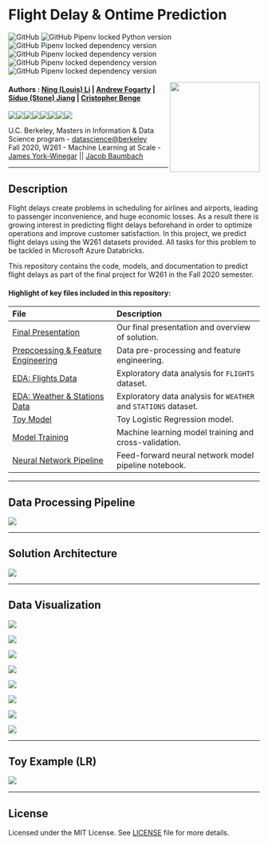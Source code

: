 Flight Delay & Ontime Prediction
==========================================================

![GitHub](https://img.shields.io/github/license/cbenge509/flightsontime) ![GitHub Pipenv locked Python version](https://img.shields.io/github/pipenv/locked/python-version/cbenge509/flightsontime) ![GitHub Pipenv locked dependency version](https://img.shields.io/github/pipenv/locked/dependency-version/cbenge509/flightsontime/xgboost) ![GitHub Pipenv locked dependency version](https://img.shields.io/github/pipenv/locked/dependency-version/cbenge509/flightsontime/plotly) ![GitHub Pipenv locked dependency version](https://img.shields.io/github/pipenv/locked/dependency-version/cbenge509/flightsontime/seaborn) ![GitHub Pipenv locked dependency version](https://img.shields.io/github/pipenv/locked/dependency-version/cbenge509/flightsontime/tensorflow)

<img align="right" width="180" src="./images/ucb.png"/> 

#### Authors : [Ning (Louis) Li](https://www.linkedin.com/in/louisli/) | [Andrew Fogarty](https://www.linkedin.com/in/afogarty85/) | [Siduo (Stone) Jiang](https://www.linkedin.com/in/siduojiang/) | [Cristopher Benge](https://cbenge509.github.io/)

[![](https://sourcerer.io/fame/cbenge509/cbenge509/flightsontime/images/0)](https://sourcerer.io/fame/cbenge509/cbenge509/flightsontime/links/0)[![](https://sourcerer.io/fame/cbenge509/cbenge509/flightsontime/images/1)](https://sourcerer.io/fame/cbenge509/cbenge509/flightsontime/links/1)[![](https://sourcerer.io/fame/cbenge509/cbenge509/flightsontime/images/2)](https://sourcerer.io/fame/cbenge509/cbenge509/flightsontime/links/2)[![](https://sourcerer.io/fame/cbenge509/cbenge509/flightsontime/images/3)](https://sourcerer.io/fame/cbenge509/cbenge509/flightsontime/links/3)[![](https://sourcerer.io/fame/cbenge509/cbenge509/flightsontime/images/4)](https://sourcerer.io/fame/cbenge509/cbenge509/flightsontime/links/4)[![](https://sourcerer.io/fame/cbenge509/cbenge509/flightsontime/images/5)](https://sourcerer.io/fame/cbenge509/cbenge509/flightsontime/links/5)[![](https://sourcerer.io/fame/cbenge509/cbenge509/flightsontime/images/6)](https://sourcerer.io/fame/cbenge509/cbenge509/flightsontime/links/6)[![](https://sourcerer.io/fame/cbenge509/cbenge509/flightsontime/images/7)](https://sourcerer.io/fame/cbenge509/cbenge509/flightsontime/links/7)


U.C. Berkeley, Masters in Information & Data Science program - [datascience@berkeley](https://datascience.berkeley.edu/) <br>
Fall 2020, W261 - Machine Learning at Scale - [James York-Winegar](https://www.ischool.berkeley.edu/people/james-york-winegar) || [Jacob Baumbach](https://www.ischool.berkeley.edu/people/jacob-baumbach)

---

## Description

Flight delays create problems in scheduling for airlines and airports, leading to passenger inconvenience, and huge economic losses. As a result there is growing interest in predicting flight delays beforehand in order to optimize operations and improve customer satisfaction. In this project, we predict flight delays using the W261 datasets provided. All tasks for this problem to be tackled in Microsoft Azure Databricks.

This repository contains the code, models, and documentation to predict flight delays as part of the final project for W261 in the Fall 2020 semester.

#### Highlight of key files included in this repository:

  |File | Description |
  |:----|:------------|
  | [Final Presentation](/presentation/Delayed%20Flights%20Prediction%20-%20Final.pptx) | Our final presentation and overview of solution. |
  | [Prepcoessing & Feature Engineering](/notebooks/1.%20Preprocessing%20and%20Feature%20Engineering.ipynb) | Data pre-processing and feature engineering. |
  | [EDA: Flights Data](/notebooks/2.1%20EDA%20-%20Flights.ipynb) | Exploratory data analysis for `FLIGHTS` dataset. |
  | [EDA: Weather & Stations Data](/notebooks/2.2%20EDA%20-%20Weather.ipynb) | Exploratory data analysis for `WEATHER` and `STATIONS` dataset. |
  | [Toy Model](/notebooks/3.%20Toy_LR.ipynb) | Toy Logistic Regression model. |
  | [Model Training](/notebooks/4.%20Model%20Development%20with%20PySpark%20ML.ipynb) | Machine learning model training and cross-validation. |
  | [Neural Network Pipeline](/notebooks/5.%20FF_NN%20Pipeline.ipynb) | Feed-forward neural network model pipeline notebook. |
  
---

Data Processing Pipeline
-------------

<img src="./images/data_engineering.png" align="center"/>


---

Solution Architecture
-----------

<img src="./images/solution_architecture.png" align="center">

---

Data Visualization
-------------

<img src="./images/EDA_flight_volume_map.png" align="center"/><br>

<img src="./images/EDA_delays_by_airline.png" align="center"/><br>

<img src="./images/EDA_delay_prev_flight.png" align="center"/><br>

<img src="./images/EDA_annual_delayed_flights.png" align="center"/><br>

<img src="./images/EDA_delay_average_by_airline.png" align="center"/><br>

<img src="./images/EDA_correlation.png" align="center"/><br>

<img src="./images/EDA_ontime_flights.png" align="center"/><br>

<img src="./images/EDA_origin_delays.png" align="center"/><br>

---

Toy Example (LR)
---------------

<img src="./images/LR_toy_example.png" align="left"/><br>

---

License
-------
Licensed under the MIT License. See [LICENSE](LICENSE.txt) file for more details.
